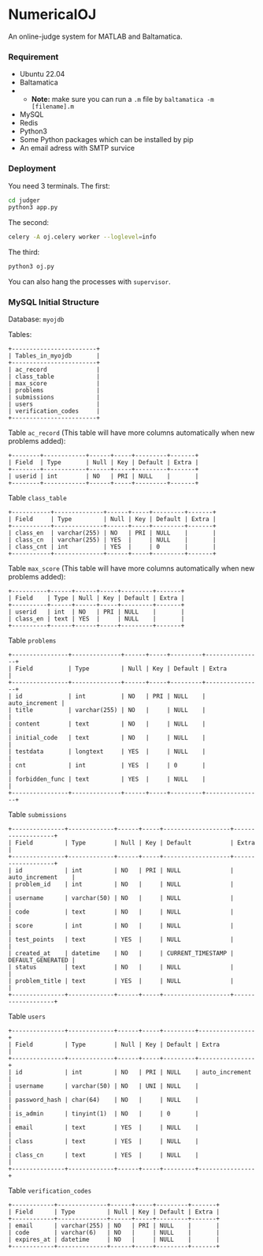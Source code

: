 # NumericalOJ
An online-judge system for MATLAB and Baltamatica.

### Requirement

- Ubuntu 22.04
- Baltamatica
- - **Note:** make sure you can run a `.m` file by `baltamatica -m [filename].m`
- MySQL
- Redis
- Python3
- Some Python packages which can be installed by pip
- An email adress with SMTP survice

### Deployment

You need 3 terminals. The first:

```bash
cd judger
python3 app.py
```

The second:

```bash
celery -A oj.celery worker --loglevel=info
```

The third:

```bash
python3 oj.py
```

You can also hang the processes with `supervisor`.

### MySQL Initial Structure

Database: `myojdb`

Tables:
```
+------------------------+
| Tables_in_myojdb       |
+------------------------+
| ac_record              |
| class_table            |
| max_score              |
| problems               |
| submissions            |
| users                  |
| verification_codes     |
+------------------------+
```

Table `ac_record` (This table will have more columns automatically when new problems added):
```
+--------+------------+------+-----+---------+-------+
| Field  | Type       | Null | Key | Default | Extra |
+--------+------------+------+-----+---------+-------+
| userid | int        | NO   | PRI | NULL    |       |
+--------+------------+------+-----+---------+-------+
```

Table `class_table`
```
+-----------+--------------+------+-----+---------+-------+
| Field     | Type         | Null | Key | Default | Extra |
+-----------+--------------+------+-----+---------+-------+
| class_en  | varchar(255) | NO   | PRI | NULL    |       |
| class_cn  | varchar(255) | YES  |     | NULL    |       |
| class_cnt | int          | YES  |     | 0       |       |
+-----------+--------------+------+-----+---------+-------+
```

Table `max_score` (This table will have more columns automatically when new problems added):
```
+----------+------+------+-----+---------+-------+
| Field    | Type | Null | Key | Default | Extra |
+----------+------+------+-----+---------+-------+
| userid   | int  | NO   | PRI | NULL    |       |
| class_en | text | YES  |     | NULL    |       |
+----------+------+------+-----+---------+-------+
```

Table `problems`
```
+----------------+--------------+------+-----+---------+----------------+
| Field          | Type         | Null | Key | Default | Extra          |
+----------------+--------------+------+-----+---------+----------------+
| id             | int          | NO   | PRI | NULL    | auto_increment |
| title          | varchar(255) | NO   |     | NULL    |                |
| content        | text         | NO   |     | NULL    |                |
| initial_code   | text         | NO   |     | NULL    |                |
| testdata       | longtext     | YES  |     | NULL    |                |
| cnt            | int          | YES  |     | 0       |                |
| forbidden_func | text         | YES  |     | NULL    |                |
+----------------+--------------+------+-----+---------+----------------+
```

Table `submissions`
```
+---------------+-------------+------+-----+-------------------+-------------------+
| Field         | Type        | Null | Key | Default           | Extra             |
+---------------+-------------+------+-----+-------------------+-------------------+
| id            | int         | NO   | PRI | NULL              | auto_increment    |
| problem_id    | int         | NO   |     | NULL              |                   |
| username      | varchar(50) | NO   |     | NULL              |                   |
| code          | text        | NO   |     | NULL              |                   |
| score         | int         | NO   |     | NULL              |                   |
| test_points   | text        | YES  |     | NULL              |                   |
| created_at    | datetime    | NO   |     | CURRENT_TIMESTAMP | DEFAULT_GENERATED |
| status        | text        | NO   |     | NULL              |                   |
| problem_title | text        | YES  |     | NULL              |                   |
+---------------+-------------+------+-----+-------------------+-------------------+
```

Table `users`
```
+---------------+-------------+------+-----+---------+----------------+
| Field         | Type        | Null | Key | Default | Extra          |
+---------------+-------------+------+-----+---------+----------------+
| id            | int         | NO   | PRI | NULL    | auto_increment |
| username      | varchar(50) | NO   | UNI | NULL    |                |
| password_hash | char(64)    | NO   |     | NULL    |                |
| is_admin      | tinyint(1)  | NO   |     | 0       |                |
| email         | text        | YES  |     | NULL    |                |
| class         | text        | YES  |     | NULL    |                |
| class_cn      | text        | YES  |     | NULL    |                |
+---------------+-------------+------+-----+---------+----------------+
```

Table `verification_codes`
```
+------------+--------------+------+-----+---------+-------+
| Field      | Type         | Null | Key | Default | Extra |
+------------+--------------+------+-----+---------+-------+
| email      | varchar(255) | NO   | PRI | NULL    |       |
| code       | varchar(6)   | NO   |     | NULL    |       |
| expires_at | datetime     | NO   |     | NULL    |       |
+------------+--------------+------+-----+---------+-------+
```

